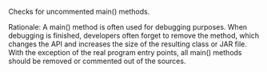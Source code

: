 Checks for uncommented main() methods.

Rationale: A main() method is often used for debugging purposes. When
debugging is finished, developers often forget to remove the method,
which changes the API and increases the size of the resulting class or
JAR file. With the exception of the real program entry points, all
main() methods should be removed or commented out of the sources.